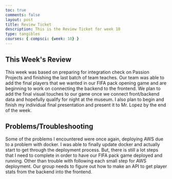```yaml
---
toc: true
comments: false
layout: post
title: Review Ticket
description: This is the Review Ticket for week 10
type: tangibles
courses: { compsci: {week: 10} }
---
```


## This Week's Review
This week was based on preparing for integration check on Passion Projects and finishing the last batch of team teaches. Our team was able to add the final players that we wanted in our FIFA pack opening game and are beginning to work on connecting the backend to the frontend. We plan to add the final visual touches to our game once we connect front/backend data and hopefully qualify for night at the museum. I also plan to begin and finish my individual final presentation and present it to Mr. Lopez by the end of the week.
## Problems/Troubleshooting
Some of the problems I encountered were once again, deploying AWS due to a problem with docker. I was able to finally update docker and actually start to get through the deployment process. But, there is still a lot steps that I need to complete in order to have our FIFA pack game deployed and running. Other than trouble with following each small step for AWS deployment. Our group needs to figure out how to make an API to get player stats from the backend into the frontend.